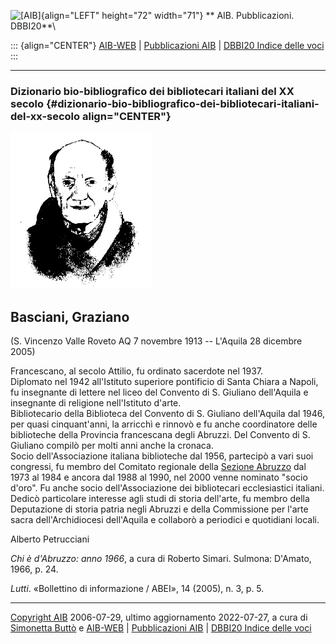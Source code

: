 ![\[AIB\]](/aib/wi/aibv72.gif){align="LEFT" height="72" width="71"}
** AIB. Pubblicazioni. DBBI20**\

::: {align="CENTER"}
[AIB-WEB](/) \| [Pubblicazioni AIB](/pubblicazioni/) \| [DBBI20 Indice
delle voci](dbbi20.htm)
:::

------------------------------------------------------------------------

### Dizionario bio-bibliografico dei bibliotecari italiani del XX secolo {#dizionario-bio-bibliografico-dei-bibliotecari-italiani-del-xx-secolo align="CENTER"}

![\[Ritratto\]](basciani.gif)

## Basciani, Graziano

(S. Vincenzo Valle Roveto AQ 7 novembre 1913 -- L\'Aquila 28 dicembre
2005)

Francescano, al secolo Attilio, fu ordinato sacerdote nel 1937.\
Diplomato nel 1942 all\'Istituto superiore pontificio di Santa Chiara a
Napoli, fu insegnante di lettere nel liceo del Convento di S. Giuliano
dell\'Aquila e insegnante di religione nell\'Istituto d\'arte.\
Bibliotecario della Biblioteca del Convento di S. Giuliano dell\'Aquila
dal 1946, per quasi cinquant\'anni, la arricchì e rinnovò e fu anche
coordinatore delle biblioteche della Provincia francescana degli
Abruzzi. Del Convento di S. Giuliano compilò per molti anni anche la
cronaca.\
Socio dell\'Associazione italiana biblioteche dal 1956, partecipò a vari
suoi congressi, fu membro del Comitato regionale della [Sezione
Abruzzo](/aib/stor/sezioni/abr.htm) dal 1973 al 1984 e ancora dal 1988
al 1990, nel 2000 venne nominato \"socio d\'oro\". Fu anche socio
dell\'Associazione dei bibliotecari ecclesiastici italiani.\
Dedicò particolare interesse agli studi di storia dell\'arte, fu membro
della Deputazione di storia patria negli Abruzzi e della Commissione per
l\'arte sacra dell\'Archidiocesi dell\'Aquila e collaborò a periodici e
quotidiani locali.

Alberto Petrucciani

*Chi è d\'Abruzzo: anno 1966*, a cura di Roberto Simari. Sulmona:
D\'Amato, 1966, p. 24.

*Lutti*. «Bollettino di informazione / ABEI», 14 (2005), n. 3, p. 5.

------------------------------------------------------------------------

[Copyright AIB](/su-questo-sito/dichiarazione-di-copyright-aib-web/)
2006-07-29, ultimo aggiornamento 2022-07-27, a cura di [Simonetta
Buttò](/aib/redazione3.htm) e
[](/su-questo-sito/redazione-aib-web/%3EAlberto%20Petrucciani%3C/A%3E%3CBR%3E%0A%3CB%3EURL:%3C/B%3E%20https://www.aib.it/aib/editoria/dbbi20/basciani.htm%3C/FONT%3E%0A%3CHR%3E%0A%3CDIV%20ALIGN=)
[AIB-WEB](/) \| [Pubblicazioni AIB](/pubblicazioni/) \| [DBBI20 Indice
delle voci](dbbi20.htm)
